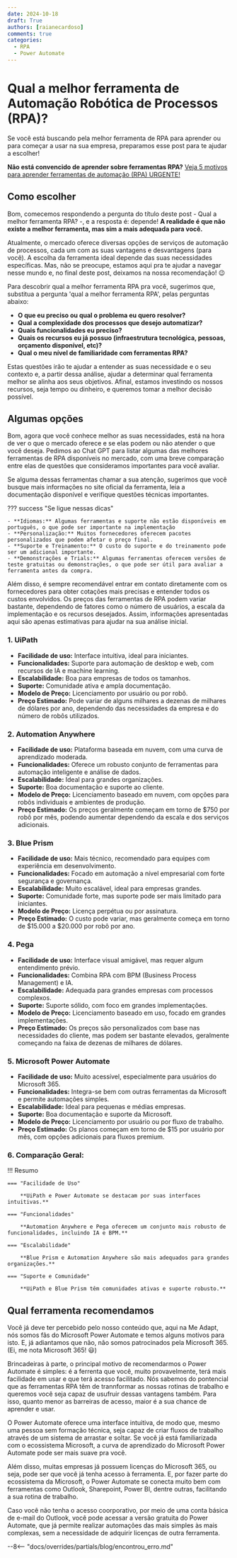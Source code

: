 ```yaml
---
date: 2024-10-18
draft: True
authors: [raianecardoso]
comments: true
categories:
  - RPA
  - Power Automate
---
```


# Qual a melhor ferramenta de Automação Robótica de Processos (RPA)?

Se você está buscando pela melhor ferramenta de RPA para aprender ou para começar a usar na sua empresa, preparamos esse post para te ajudar a escolher! 

**Não está convencido de aprender sobre ferramentas RPA?** [Veja 5 motivos para aprender ferramentas de automação (RPA) URGENTE!](../posts/20240914_5_motivos_para_aprender_automacao.md)


<!-- more -->

## Como escolher

Bom, comecemos respondendo a pergunta do título deste post - Qual a melhor ferramenta RPA? -, e a resposta é: depende! **A realidade é que não existe a melhor ferramenta, mas sim a mais adequada para você.** 

Atualmente, o mercado oferece diversas opções de serviços de automação de processos, cada um com as suas vantagens e desvantagens (para você). A escolha da ferramenta ideal depende das suas necessidades específicas. Mas, não se preocupe, estamos aqui pra te ajudar a navegar nesse mundo e, no final deste post, deixamos na nossa recomendação! :wink:

Para descobrir qual a melhor ferramenta RPA pra você, sugerimos que, substitua a pergunta 'qual a melhor ferramenta RPA', pelas perguntas abaixo: 

- **O que eu preciso ou qual o problema eu quero resolver?**
- **Qual a complexidade dos processos que desejo automatizar?**
- **Quais funcionalidades eu preciso?**
- **Quais os recursos eu já possuo (infraestrutura tecnológica, pessoas, orçamento disponível, etc)?**
- **Qual o meu nível de familiaridade com ferramentas RPA?**

Estas questões irão te ajudar a entender as suas necessidade e o seu contexto e, a partir dessa análise, ajudar a determinar qual ferramenta melhor se alinha aos seus objetivos. Afinal, estamos investindo os nossos recursos, seja tempo ou dinheiro, e queremos tomar a melhor decisão possível.

## Algumas opções

Bom, agora que você conhece melhor as suas necessidades, está na hora de ver o que o mercado oferece e se elas podem ou não atender o que você deseja. Pedimos ao Chat GPT para listar  algumas das melhores ferramentas de RPA disponíveis no mercado, com uma breve comparação entre elas de questões que consideramos importantes para você avaliar. 

Se alguma dessas ferramentas chamar a sua atenção, sugerimos que você busque mais informações no site oficial da ferramenta, leia a documentação disponível e verifique questões técnicas importantes.

??? success "Se ligue nessas dicas"

    - **Idiomas:** Algumas ferramentas e suporte não estão disponíveis em português, o que pode ser importante na implementação 
    - **Personalização:** Muitos fornecedores oferecem pacotes personalizados que podem afetar o preço final.
    - **Suporte e Treinamento:** O custo do suporte e do treinamento pode ser um adicional importante.
    - **Demonstrações e Trials:** Algumas ferramentas oferecem versões de teste gratuitas ou demonstrações, o que pode ser útil para avaliar a ferramenta antes da compra.

Além disso, é sempre recomendável entrar em contato diretamente com os fornecedores para obter cotações mais precisas e entender todos os custos envolvidos. Os preços das ferramentas de RPA podem variar bastante, dependendo de fatores como o número de usuários, a escala da implementação e os recursos desejados. Assim, informações apresentadas aqui são apenas estimativas para ajudar na sua análise inicial.

### 1. **UiPath**
- **Facilidade de uso:** Interface intuitiva, ideal para iniciantes.
- **Funcionalidades:** Suporte para automação de desktop e web, com recursos de IA e machine learning.
- **Escalabilidade:** Boa para empresas de todos os tamanhos.
- **Suporte:** Comunidade ativa e ampla documentação.
- **Modelo de Preço:** Licenciamento por usuário ou por robô.
- **Preço Estimado:** Pode variar de alguns milhares a dezenas de milhares de dólares por ano, dependendo das necessidades da empresa e do número de robôs utilizados.

### 2. **Automation Anywhere**
- **Facilidade de uso:** Plataforma baseada em nuvem, com uma curva de aprendizado moderada.
- **Funcionalidades:** Oferece um robusto conjunto de ferramentas para automação inteligente e análise de dados.
- **Escalabilidade:** Ideal para grandes organizações.
- **Suporte:** Boa documentação e suporte ao cliente.
- **Modelo de Preço:** Licenciamento baseado em nuvem, com opções para robôs individuais e ambientes de produção.
- **Preço Estimado:** Os preços geralmente começam em torno de $750 por robô por mês, podendo aumentar dependendo da escala e dos serviços adicionais.

### 3. **Blue Prism**
- **Facilidade de uso:** Mais técnico, recomendado para equipes com experiência em desenvolvimento.
- **Funcionalidades:** Focado em automação a nível empresarial com forte segurança e governança.
- **Escalabilidade:** Muito escalável, ideal para empresas grandes.
- **Suporte:** Comunidade forte, mas suporte pode ser mais limitado para iniciantes.
- **Modelo de Preço:** Licença perpétua ou por assinatura.
- **Preço Estimado:** O custo pode variar, mas geralmente começa em torno de $15.000 a $20.000 por robô por ano.

### 4. **Pega**
- **Facilidade de uso:** Interface visual amigável, mas requer algum entendimento prévio.
- **Funcionalidades:** Combina RPA com BPM (Business Process Management) e IA.
- **Escalabilidade:** Adequada para grandes empresas com processos complexos.
- **Suporte:** Suporte sólido, com foco em grandes implementações. 
- **Modelo de Preço:** Licenciamento baseado em uso, focado em grandes implementações.
- **Preço Estimado:** Os preços são personalizados com base nas necessidades do cliente, mas podem ser bastante elevados, geralmente começando na faixa de dezenas de milhares de dólares.

### 5. **Microsoft Power Automate**
- **Facilidade de uso:** Muito acessível, especialmente para usuários do Microsoft 365.
- **Funcionalidades:** Integra-se bem com outras ferramentas da Microsoft e permite automações simples.
- **Escalabilidade:** Ideal para pequenas e médias empresas.
- **Suporte:** Boa documentação e suporte da Microsoft.
- **Modelo de Preço:** Licenciamento por usuário ou por fluxo de trabalho.
- **Preço Estimado:** Os planos começam em torno de $15 por usuário por mês, com opções adicionais para fluxos premium.

### 6. **Comparação Geral:**

!!! Resumo

    === "Facilidade de Uso"

        **UiPath e Power Automate se destacam por suas interfaces intuitivas.** 

    === "Funcionalidades"
    
        **Automation Anywhere e Pega oferecem um conjunto mais robusto de funcionalidades, incluindo IA e BPM.**

    === "Escalabilidade"
    
        **Blue Prism e Automation Anywhere são mais adequados para grandes organizações.**

    === "Suporte e Comunidade"
    
        **UiPath e Blue Prism têm comunidades ativas e suporte robusto.**


## Qual ferramenta recomendamos

Você já deve ter percebido pelo nosso conteúdo que, aqui na Me Adapt, nós somos fãs do Microsoft Power Automate e temos alguns motivos para isto. E, já adiantamos que não, não somos patrocinados pela Microsoft 365. (Ei, me nota Microsoft 365! :smiley:)

Brincadeiras à parte, o principal motivo de recomendarmos o Power Automate é simples: é a ferrenta que você, muito provavelmente, terá mais facilidade em usar e que terá acesso facilitado. Nós sabemos do pontencial que as ferramentas RPA têm de trannformar as nossas rotinas de trabalho e queremos você seja capaz de usufruir dessas vantagens também. Para isso, quanto menor as barreiras de acesso, maior é a sua chance de aprender e usar. 

O Power Automate oferece uma interface intuitiva, de modo que, mesmo uma pessoa sem formação técnica, seja capaz de criar fluxos de trabalho através de um sistema de arrastar e soltar. Se você já está familiarizada com o ecossistema Microsoft, a curva de aprendizado do Microsoft Power Automate pode ser mais suave pra você.

Além disso, muitas empresas já possuem licenças do Microsoft 365, ou seja, pode ser que você já tenha acesso à ferramenta. E, por fazer parte do ecossistema da Microsoft, o Power Automate se conecta muito bem com ferramentas como Outlook, Sharepoint, Power BI, dentre outras, facilitando a sua rotina de trabalho.

Caso você não tenha o acesso coorporativo, por meio de uma conta básica de e-mail do Outlook, você pode acessar a versão gratuita do Power Automate, que já permite realizar automações das mais simples às mais complexas, sem a necessidade de adquirir licenças de outra ferramenta.


--8<-- "docs/overrides/partials/blog/encontrou_erro.md"

